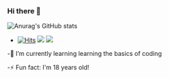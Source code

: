 ### Hi there 👋
![Anurag's GitHub stats](https://github-readme-stats.vercel.app/api?username=YoonPink&show_icons=true&theme=jolly)
- [![Hits](https://hits.seeyoufarm.com/api/count/incr/badge.svg?url=https%3A%2F%2Fgithub.com%2FYoonPink&count_bg=%23FFDDFF&title_bg=%23555555&icon=&icon_color=%23FFA0FF&title=hits&edge_flat=false)](https://hits.seeyoufarm.com)
![](https://img.shields.io/github/followers/YoonPink?color=ffddff&style=social)
![](https://img.shields.io/badge/-Archisketch-ffddff?style=flat&logo=&link="https://www.rocketpunch.com/companies/archisketch-1")
</a>
-🌱 I’m currently learning learning the basics of coding

-⚡ Fun fact: I'm 18 years old!
